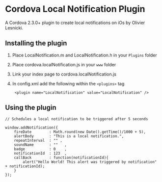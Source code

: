 Cordova Local Notification Plugin
=================================

A Cordova 2.3.0+ plugin to create local notifications on iOs by Olivier Lesnicki.

Installing the plugin
---------------------

1. Place LocalNotification.m and LocalNotification.h in your `Plugins` folder
2. Place cordova.localNotification.js in your `www` folder
3. Link your index page to cordova.localNotification.js
4. In config.xml add the following within the `<plugins>` tag

    	<plugin name="LocalNotification" value="LocalNotification" />


Using the plugin
----------------

	// Schedules a local notification to be triggered after 5 seconds

    window.addNotification({
		fireDate        : Math.round(new Date().getTime()/1000 + 5),
		alertBody       : "This is a local notification.",
		repeatInterval  : "" ,
		soundName       : ""   ,
		badge           : 0    ,
		notificationId  : 123  ,
		callBack        : function(notificationId){ 
			alert("Hello World! This alert was triggered by notification" + notificationId); 
		}    		
	});